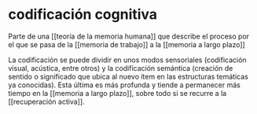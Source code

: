# codificación cognitiva
Parte de una [[teoría de la memoria humana]] que describe el proceso por el que se pasa de la [[memoria de trabajo]] a la [[memoria a largo plazo]]

La codificación se puede dividir en unos modos sensoriales (codificación visual, acústica, entre otros) y la codificación semántica (creación de sentido o significado que ubica al nuevo ítem en las estructuras temáticas ya conocidas). Esta última es más profunda y tiende a permanecer más tiempo en la [[memoria a largo plazo]], sobre todo si se recurre a la [[recuperación activa]].
